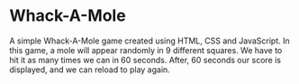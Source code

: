 # Whack-A-Mole

A simple Whack-A-Mole game created using HTML, CSS and JavaScript. In this game, a mole will appear randomly in 9 different squares. We have to hit it as many times we can in 60 seconds. After, 60 seconds our score is displayed, and we can reload to play again.
